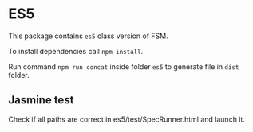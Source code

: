# ES5

This package contains `es5` class version of FSM.

To install dependencies call `npm install`.

Run command `npm run concat` inside folder `es5` to generate file in `dist` folder.

## Jasmine test

Check if all paths are correct in es5/test/SpecRunner.html and launch it.
